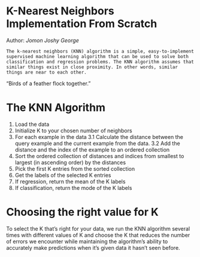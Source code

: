 # K-Nearest Neighbors Implementation From Scratch

Author: *Jomon Joshy George*

    The k-nearest neighbors (KNN) algorithm is a simple, easy-to-implement supervised machine learning algorithm that can be used to solve both classification and regression problems. The KNN algorithm assumes that similar things exist in close proximity. In other words, similar things are near to each other.

“Birds of a feather flock together.”

# The KNN Algorithm
1. Load the data
2. Initialize K to your chosen number of neighbors
3. For each example in the data
3.1 Calculate the distance between the query example and the current example from the data.
3.2 Add the distance and the index of the example to an ordered collection
4. Sort the ordered collection of distances and indices from smallest to largest (in ascending order) by the distances
5. Pick the first K entries from the sorted collection
6. Get the labels of the selected K entries
7. If regression, return the mean of the K labels
8. If classification, return the mode of the K labels

# Choosing the right value for K
To select the K that’s right for your data, we run the KNN algorithm several times with different values of K and choose the K that reduces the number of errors we encounter while maintaining the algorithm’s ability to accurately make predictions when it’s given data it hasn’t seen before.